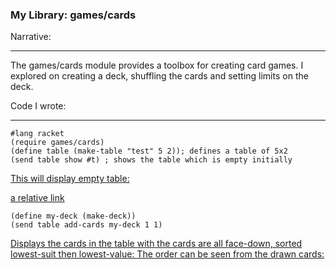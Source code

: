 ### My Library:  games/cards

Narrative:

---------

The games/cards module provides a toolbox for creating card games. I explored on creating a deck, shuffling the cards and setting limits on the deck.

Code I wrote:

-------------

```
#lang racket
(require games/cards)
(define table (make-table "test" 5 2)); defines a table of 5x2
(send table show #t) ; shows the table which is empty initially
```
[This will display empty table: ](http://weblab.cs.uml.edu/~asuriset/91301/FP2picture1.png)

[a relative link](FP2picture1.png)

```
(define my-deck (make-deck))
(send table add-cards my-deck 1 1)
```
[Displays the cards in the table with the cards are all face-down, sorted lowest-suit then lowest-value: ](http://weblab.cs.uml.edu/~asuriset/91301/FP2picture2.png)
[The order can be seen from the drawn cards: ](http://weblab.cs.uml.edu/~asuriset/91301/FP2picture3.png)

